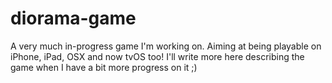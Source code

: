 # diorama-game
A very much in-progress game I'm working on. Aiming at being playable on iPhone, iPad, OSX and now tvOS too! I'll write more here describing the game when I have a bit more progress on it ;)

